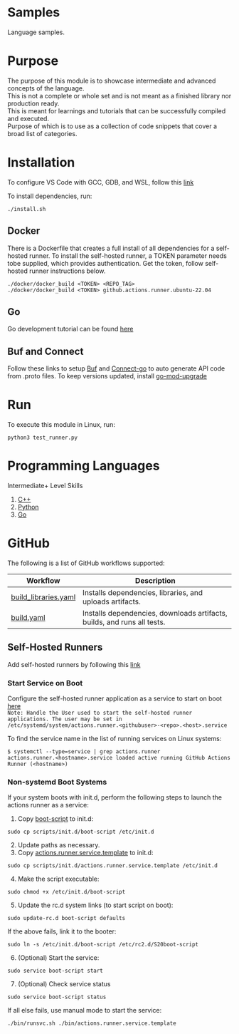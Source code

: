 # Samples
Language samples.

# Purpose
The purpose of this module is to showcase intermediate and advanced concepts of the language. \
This is not a complete or whole set and is not meant as a finished library nor production ready. \
This is meant for learnings and tutorials that can be successfully compiled and executed. \
Purpose of which is to use as a collection of code snippets that cover a broad list of categories.

# Installation

To configure VS Code with GCC, GDB, and WSL, follow this [link](https://code.visualstudio.com/docs/cpp/config-wsl)

To install dependencies, run:
```
./install.sh
```

## Docker

There is a Dockerfile that creates a full install of all dependencies for a self-hosted runner. 
To install the self-hosted runner, a TOKEN parameter needs tobe supplied, which provides authentication.
Get the token, follow self-hosted runner instructions below.
```
./docker/docker_build <TOKEN> <REPO_TAG>
./docker/docker_build <TOKEN> github.actions.runner.ubuntu-22.04
```

## Go

Go development tutorial can be found [here](https://code.visualstudio.com/docs/languages/go)

## Buf and Connect

Follow these links to setup [Buf](https://buf.build/docs/installation) and [Connect-go](https://connectrpc.com/docs/go/getting-started/) to auto generate API code from .proto files.
To keep versions updated, install [go-mod-upgrade](https://github.com/oligot/go-mod-upgrade)

# Run

To execute this module in Linux, run:
```
python3 test_runner.py
```

# Programming Languages

Intermediate+ Level Skills
1. [C++](tests/cpp/README.md) 
2. [Python](tests/py/README.md)
3. [Go](tests/go/README.md)

# GitHub

The following is a list of GitHub workflows supported:

| Workflow                            | Description                                                                          |
|-------------------------------------|--------------------------------------------------------------------------------------|
|[build_libraries.yaml](\.github/workflows/build_libraries.yaml) | Installs dependencies, libraries, and uploads artifacts.|
|[build.yaml](\.github/workflows/build.yaml) | Installs dependencies, downloads artifacts, builds, and runs all tests.|

## Self-Hosted Runners

Add self-hosted runners by following this [link](https://docs.github.com/en/actions/hosting-your-own-runners/managing-self-hosted-runners/adding-self-hosted-runners)

### Start Service on Boot

Configure the self-hosted runner application as a service to start on boot [here](https://docs.github.com/en/actions/hosting-your-own-runners/managing-self-hosted-runners/configuring-the-self-hosted-runner-application-as-a-service)\
`Note: Handle the User used to start the self-hosted runner applications. The user may be set in /etc/systemd/system/actions.runner.<githubuser>-<repo>.<host>.service`

To find the service name in the list of running services on Linux systems:
```
$ systemctl --type=service | grep actions.runner
actions.runner.<hostname>.service loaded active running GitHub Actions Runner (<hostname>)
```

### Non-systemd Boot Systems

If your system boots with init.d, perform the following steps to launch the actions runner as a service:
1. Copy [boot-script](scripts/init.d/boot-script) to init.d: 
```
sudo cp scripts/init.d/boot-script /etc/init.d
```
2. Update paths as necessary.
3. Copy [actions.runner.service.template](scripts/init.d/actions.runner.service.template) to init.d:
```
sudo cp scripts/init.d/actions.runner.service.template /etc/init.d
```
4. Make the script executable: 
```
sudo chmod +x /etc/init.d/boot-script
```
5. Update the rc.d system links (to start script on boot): 
```
sudo update-rc.d boot-script defaults
```
If the above fails, link it to the booter:
```
sudo ln -s /etc/init.d/boot-script /etc/rc2.d/S20boot-script
```
6. (Optional) Start the service: 
```
sudo service boot-script start
```
7. (Optional) Check service status
```
sudo service boot-script status
```
If all else fails, use manual mode to start the service:
``` 
./bin/runsvc.sh ./bin/actions.runner.service.template
```

